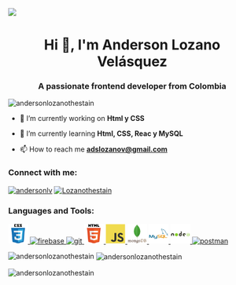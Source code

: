 <img src="https://247webdigital.com/wp-content/themes/liveit/assets/dev.gif" width="70%">

<h1 align="center">Hi 👋, I'm Anderson Lozano Velásquez</h1>
<h3 align="center">A passionate frontend developer from Colombia</h3>

<p align="left"> <img src="https://komarev.com/ghpvc/?username=andersonlozanothestain&label=Profile%20views&color=0e75b6&style=flat" alt="andersonlozanothestain" /> </p>

- 🔭 I’m currently working on **Html y CSS**

- 🌱 I’m currently learning **Html, CSS, Reac y MySQL**

- 📫 How to reach me **adslozanov@gmail.com**

<h3 align="left">Connect with me:</h3>
<p align="left">
<a href="https://fb.com/andersonlv" target="blank"><img align="center" src="https://raw.githubusercontent.com/rahuldkjain/github-profile-readme-generator/master/src/images/icons/Social/facebook.svg" alt="andersonlv" height="30" width="40" /></a>
<a href="https://discord.gg/Lozanothestain" target="blank"><img align="center" src="https://raw.githubusercontent.com/rahuldkjain/github-profile-readme-generator/master/src/images/icons/Social/discord.svg" alt="Lozanothestain" height="30" width="40" /></a>
</p>

<h3 align="left">Languages and Tools:</h3>
<p align="left"> <a href="https://www.w3schools.com/css/" target="_blank" rel="noreferrer"> <img src="https://raw.githubusercontent.com/devicons/devicon/master/icons/css3/css3-original-wordmark.svg" alt="css3" width="40" height="40"/> </a> <a href="https://firebase.google.com/" target="_blank" rel="noreferrer"> <img src="https://www.vectorlogo.zone/logos/firebase/firebase-icon.svg" alt="firebase" width="40" height="40"/> </a> <a href="https://git-scm.com/" target="_blank" rel="noreferrer"> <img src="https://www.vectorlogo.zone/logos/git-scm/git-scm-icon.svg" alt="git" width="40" height="40"/> </a> <a href="https://www.w3.org/html/" target="_blank" rel="noreferrer"> <img src="https://raw.githubusercontent.com/devicons/devicon/master/icons/html5/html5-original-wordmark.svg" alt="html5" width="40" height="40"/> </a> <a href="https://developer.mozilla.org/en-US/docs/Web/JavaScript" target="_blank" rel="noreferrer"> <img src="https://raw.githubusercontent.com/devicons/devicon/master/icons/javascript/javascript-original.svg" alt="javascript" width="40" height="40"/> </a> <a href="https://www.mongodb.com/" target="_blank" rel="noreferrer"> <img src="https://raw.githubusercontent.com/devicons/devicon/master/icons/mongodb/mongodb-original-wordmark.svg" alt="mongodb" width="40" height="40"/> </a> <a href="https://www.mysql.com/" target="_blank" rel="noreferrer"> <img src="https://raw.githubusercontent.com/devicons/devicon/master/icons/mysql/mysql-original-wordmark.svg" alt="mysql" width="40" height="40"/> </a> <a href="https://nodejs.org" target="_blank" rel="noreferrer"> <img src="https://raw.githubusercontent.com/devicons/devicon/master/icons/nodejs/nodejs-original-wordmark.svg" alt="nodejs" width="40" height="40"/> </a> <a href="https://postman.com" target="_blank" rel="noreferrer"> <img src="https://www.vectorlogo.zone/logos/getpostman/getpostman-icon.svg" alt="postman" width="40" height="40"/> </a> </p>

<p><img align="left" src="https://github-readme-stats.vercel.app/api/top-langs?username=andersonlozanothestain&show_icons=true&locale=en&layout=compact" alt="andersonlozanothestain" /></p>

<p>&nbsp;<img align="center" src="https://github-readme-stats.vercel.app/api?username=andersonlozanothestain&show_icons=true&locale=en" alt="andersonlozanothestain" /></p>

<p><img align="center" src="https://github-readme-streak-stats.herokuapp.com/?user=andersonlozanothestain&" alt="andersonlozanothestain" /></p>

